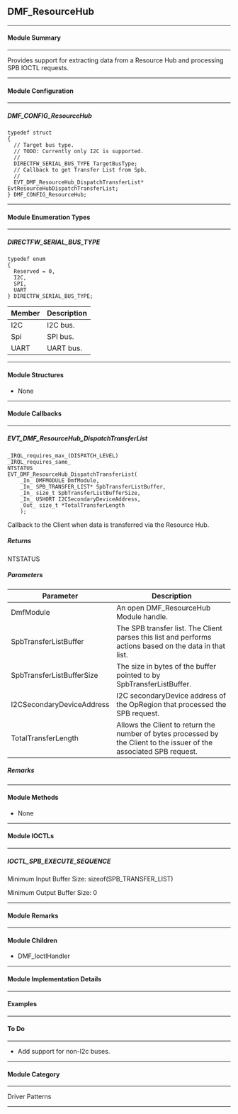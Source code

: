 ## DMF_ResourceHub

-----------------------------------------------------------------------------------------------------------------------------------

#### Module Summary

-----------------------------------------------------------------------------------------------------------------------------------

Provides support for extracting data from a Resource Hub and processing SPB IOCTL requests.

-----------------------------------------------------------------------------------------------------------------------------------

#### Module Configuration

-----------------------------------------------------------------------------------------------------------------------------------
##### DMF_CONFIG_ResourceHub
````
typedef struct
{
  // Target bus type.
  // TODO: Currently only I2C is supported.
  //
  DIRECTFW_SERIAL_BUS_TYPE TargetBusType;
  // Callback to get Transfer List from Spb.
  //
  EVT_DMF_ResourceHub_DispatchTransferList* EvtResourceHubDispatchTransferList;
} DMF_CONFIG_ResourceHub;
````

-----------------------------------------------------------------------------------------------------------------------------------

#### Module Enumeration Types

-----------------------------------------------------------------------------------------------------------------------------------
##### DIRECTFW_SERIAL_BUS_TYPE
````
typedef enum
{
  Reserved = 0,
  I2C,
  SPI,
  UART
} DIRECTFW_SERIAL_BUS_TYPE;
````
Member | Description
----|----
I2C | I2C bus.
Spi | SPI bus.
UART | UART bus.

-----------------------------------------------------------------------------------------------------------------------------------

#### Module Structures

* None

-----------------------------------------------------------------------------------------------------------------------------------

#### Module Callbacks

-----------------------------------------------------------------------------------------------------------------------------------
##### EVT_DMF_ResourceHub_DispatchTransferList
````
_IRQL_requires_max_(DISPATCH_LEVEL)
_IRQL_requires_same_
NTSTATUS
EVT_DMF_ResourceHub_DispatchTransferList(
    _In_ DMFMODULE DmfModule,
    _In_ SPB_TRANSFER_LIST* SpbTransferListBuffer,
    _In_ size_t SpbTransferListBufferSize,
    _In_ USHORT I2CSecondaryDeviceAddress,
    _Out_ size_t *TotalTransferLength
    );
````

Callback to the Client when data is transferred via the Resource Hub.

##### Returns

NTSTATUS

##### Parameters
Parameter | Description
----|----
DmfModule | An open DMF_ResourceHub Module handle.
SpbTransferListBuffer | The SPB transfer list. The Client parses this list and performs actions based on the data in that list.
SpbTransferListBufferSize | The size in bytes of the buffer pointed to by SpbTransferListBuffer.
I2CSecondaryDeviceAddress | I2C secondaryDevice address of the OpRegion that processed the SPB request.
TotalTransferLength | Allows the Client to return the number of bytes processed by the Client to the issuer of the associated SPB request.

##### Remarks

-----------------------------------------------------------------------------------------------------------------------------------

#### Module Methods

* None

-----------------------------------------------------------------------------------------------------------------------------------

#### Module IOCTLs

-----------------------------------------------------------------------------------------------------------------------------------

##### IOCTL_SPB_EXECUTE_SEQUENCE

Minimum Input Buffer Size: sizeof(SPB_TRANSFER_LIST)

Minimum Output Buffer Size: 0

-----------------------------------------------------------------------------------------------------------------------------------

#### Module Remarks

-----------------------------------------------------------------------------------------------------------------------------------

#### Module Children

* DMF_IoctlHandler

-----------------------------------------------------------------------------------------------------------------------------------

#### Module Implementation Details

-----------------------------------------------------------------------------------------------------------------------------------

#### Examples

-----------------------------------------------------------------------------------------------------------------------------------

#### To Do

-----------------------------------------------------------------------------------------------------------------------------------

* Add support for non-I2c buses.

-----------------------------------------------------------------------------------------------------------------------------------
#### Module Category

-----------------------------------------------------------------------------------------------------------------------------------

Driver Patterns

-----------------------------------------------------------------------------------------------------------------------------------

